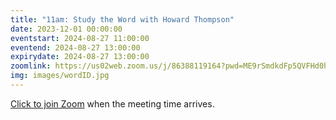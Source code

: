 ```yaml
---
title: "11am: Study the Word with Howard Thompson"
date: 2023-12-01 00:00:00
eventstart: 2024-08-27 11:00:00
eventend: 2024-08-27 13:00:00
expirydate: 2024-08-27 13:00:00
zoomlink: https://us02web.zoom.us/j/86388119164?pwd=ME9rSmdkdFp5QVFHd0hIbDZmNXhRQT09
img: images/wordID.jpg
---
```


[Click to join Zoom](https://us02web.zoom.us/j/86388119164?pwd=ME9rSmdkdFp5QVFHd0hIbDZmNXhRQT09) when the meeting time arrives.